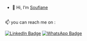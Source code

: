 - 👋 Hi, I’m <a href="https://github.com/Soufiane-Majdar">Soufiane</a>

<br>
📫 you can reach me on  :


[![LinkedIn Badge](https://img.shields.io/badge/LinkedIn-Profile-informational?style=flat&logo=linkedin&logoColor=white&color=0D76A8)](https://www.linkedin.com/in/soufiane-majdar-47613719a/)
[![WhatsApp Badge](https://img.shields.io/badge/WhatsApp-25D366?style=flat&logo=whatsapp&logoColor=white)](https://wa.me/212613613508/)

